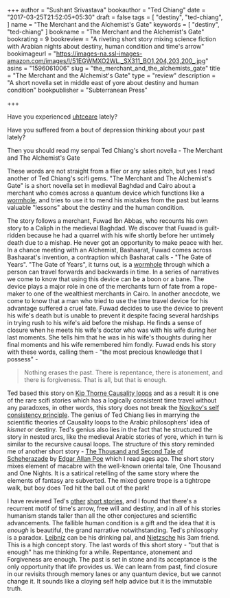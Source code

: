 +++
author = "Sushant Srivastava"
bookauthor = "Ted Chiang"
date = "2017-03-25T21:52:05+05:30"
draft = false
tags = [
  "destiny",
  "ted-chiang",
]
name = "The Merchant and the Alchemist's Gate"
keywords = [
  "destiny",
  "ted-chiang"
]
bookname = "The Merchant and the Alchemist's Gate"
bookrating = 9
bookreview = "A riveting short story mixing science fiction with Arabian nights about destiny, human condition and time's arrow"
bookimageurl = "https://images-na.ssl-images-amazon.com/images/I/51EGWMXO2WL._SX311_BO1,204,203,200_.jpg"
asins = "1596061006"
slug = "the_merchant_and_the_alchemists_gate"
title = "The Merchant and the Alchemist's Gate"
type = "review"
description = "A short novella set in middle east of yore about destiny and human condition"
bookpublisher = "Subterranean Press"

+++

Have you experienced [uhtceare](https://en.wiktionary.org/wiki/uhtcearu#Old_English) lately?

Have you suffered from a bout of depression thinking about your past lately?

Then you should read my senpai Ted Chiang's short novella - The Merchant and The Alchemist's Gate


These words are not straight from a flier or any sales pitch, but yes I read another of Ted Chiang's scifi gems.
"The Merchant and The Alchemist's Gate" is a short novella set in medieval Baghdad and Cairo about a merchant who comes across a quantum
device which functions like a [wormhole](https://en.wikipedia.org/wiki/Wormhole), and tries to use it to mend his mistakes from the past but learns valuable "lessons" about the destiny and the human condition.


The story follows a merchant, Fuwad Ibn Abbas, who recounts his own story to a Caliph in the medieval Baghdad. We discover that Fuwad is guilt-ridden because he had a quarrel with his wife shortly before her untimely death due to a mishap. He never got an opportunity to make peace with her. In a chance meeting with an Alchemist, Bashaarat, Fuwad comes across Bashaarat's invention, a contraption which Basharat calls - "The Gate of Years". "The Gate of Years", it turns out, is a [wormhole](https://en.wikipedia.org/wiki/Wormhole) through which a person can travel forwards and backwards in time. In a series of narratives we come to know that using this device can be a boon or a bane. The device plays a major role in one of the merchants turn of fate from a rope-maker to one of the wealthiest merchants in Cairo. In another anecdote, we come to know that a man who tried to use the time travel device for his advantage suffered a cruel fate. Fuwad decides to use the device to prevent his wife's death but is unable to prevent it despite facing several hardships in trying rush to his wife's aid before the mishap. He finds a sense of closure when he meets his wife's doctor who was with his wife during her last moments. She tells him that he was in his wife's thoughts during her final moments and his wife remembered him fondly. Fuwad ends his story with these words, calling them - "the most precious knowledge that I possess" -

> Nothing erases the past. There is repentance, there is atonement, and there is
> forgiveness. That is all, but that is enough. 

Ted based this story on [Kip Thorne Causality loops](https://en.wikipedia.org/wiki/Causal_loop) and as a result it is one of the rare scifi stories which has a logically consistent time travel without any paradoxes, in other words, this story does not break the [Novikov's self consistency principle](https://en.wikipedia.org/wiki/Novikov_self-consistency_principle). The genius of Ted Chiang lies in marrying the scientific theories of Causality loops to the Arabic philosophers' idea of *kismet* or destiny. Ted's genius also lies in the fact that he structured the story in nested arcs, like the medieval Arabic stories of yore, which in turn is similar to the recursive causal loops. The structure of this story reminded me of another short story - [The Thousand and Second Tale of Scheherazade](http://xroads.virginia.edu/~hyper/poe/shehera.html) by [Edgar Allan Poe](https://en.wikipedia.org/wiki/Edgar_Allan_Poe) which I read ages ago. The short story mixes element of macabre with the well-known oriental tale, One Thousand and One Nights. It is a satirical retelling of the same story where the elements of fantasy are subverted. The mixed genre trope is a tightrope walk, but boy does Ted hit the ball out of the park!

I have reviewed Ted's [other](https://www.ssushant.in/2017/03/04/the-story-of-your-life/) [short stories](https://www.ssushant.in/2016/12/09/the-lifecycle-of-software-objects/), and I found that there's a recurrent motif of time's arrow, free will and destiny, and in all of his stories humanism stands taller than all the other conjectures and scientific advancements. The fallible human condition is a gift and the idea that it is *enough* is beautiful, the grand narrative notwithstanding. Ted's philosophy is a paradox. [Leibniz](https://en.wikipedia.org/wiki/Optimism) can be his drinking pal, and [Nietzsche](https://en.wikipedia.org/wiki/Friedrich_Nietzsche) his 3am friend. This is a high concept story. The last words of this short story - "but that is enough" has me thinking for a while. Repentance, atonement and Forgiveness are enough. The past is set in stone and its acceptance is the only opportunity that life provides us. We can learn from past, find closure in our revisits through memory lanes or any quantum device, but we cannot change it. It sounds like a cloying self help advice but it is the immutable truth.
